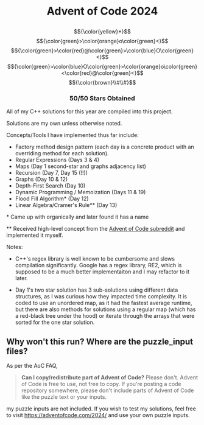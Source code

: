 # <p align="center">Advent of Code 2024 </p>
$${\color{yellow}*}$$
$${\color{green}>\color{orange}o\color{green}<}$$
$${\color{green}>\color{red}@\color{green}>\color{blue}O\color{green}<}$$
$${\color{green}>\color{blue}O\color{green}>\color{orange}o\color{green}<\color{red}@\color{green}<}$$
$${\color{brown}\\#\\#}$$
### <p align="center">50/50 Stars Obtained</p>

All of my C++ solutions for this year are compiled into this project.

Solutions are my own unless otherwise noted.

Concepts/Tools I have implemented thus far include:
- Factory method design pattern (each day is a concrete product with an overriding method for each solution).
- Regular Expressions (Days 3 & 4)
- Maps (Day 1 second-star and graphs adjacency list)
- Recursion (Day 7, Day 15 (!!))
- Graphs (Day 10 & 12)
- Depth-First Search (Day 10)
- Dynamic Programming / Memoization (Days 11 & 19)
- Flood Fill Algorithm* (Day 12)
- Linear Algebra/Cramer's Rule** (Day 13)

\* Came up with organically and later found it has a name

** Received high-level concept from the [Advent of Code subreddit](https://www.reddit.com/r/adventofcode/) and implemented it myself.

Notes:

- C++'s regex library is well known to be cumbersome and slows compilation significantly. Google has a regex library, RE2, which is supposed to be a much better implementaiton and I may refactor to it later.

- Day 1's two star solution has 3 sub-solutions using different data structures, as I was curious how they impacted time complexity. It is coded to use an unordered map, as it had the fastest average runtime, but there are also methods for solutions using a regular map (which has a red-black tree under the hood) or iterate through the arrays that were sorted for the one star solution.

## Why won't this run? Where are the puzzle_input files?

As per the AoC FAQ, 

>**Can I copy/redistribute part of Advent of Code?** Please don't. Advent of Code is free to use, not free to copy. If you're posting a code repository somewhere, please don't include parts of Advent of Code like the puzzle text or your inputs.

my puzzle inputs are not included. If you wish to test my solutions, feel free to visit https://adventofcode.com/2024/ and use your own puzzle inputs.

